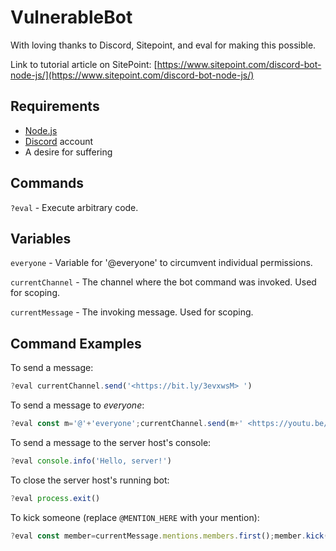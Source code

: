 # VulnerableBot

With loving thanks to Discord, Sitepoint, and eval for making this possible.

Link to tutorial article on SitePoint: [https://www.sitepoint.com/discord-bot-node-js/](https://www.sitepoint.com/discord-bot-node-js/)

## Requirements

- [Node.js](http://nodejs.org/)
- [Discord](https://discordapp.com/) account
- A desire for suffering

## Commands

``?eval`` - Execute arbitrary code.

## Variables

``everyone`` - Variable for '@everyone' to circumvent individual permissions.

``currentChannel`` - The channel where the bot command was invoked. Used for scoping.

``currentMessage`` - The invoking message. Used for scoping.

## Command Examples

To send a message:

```js
?eval currentChannel.send('<https://bit.ly/3evxwsM> ')
```

To send a message to *everyone*:

```js
?eval const m='@'+'everyone';currentChannel.send(m+' <https://youtu.be/5exiot_c4Qg> ')
```

To send a message to the server host's console:

```js
?eval console.info('Hello, server!')
```

To close the server host's running bot:

```js
?eval process.exit()
```

To kick someone (replace ``@MENTION_HERE`` with your mention):

```js
?eval const member=currentMessage.mentions.members.first();member.kick()/* @MENTION_HERE */
```